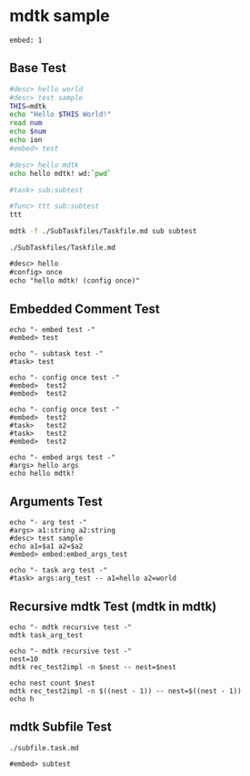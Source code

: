 # mdtk sample

~~~taskconfig:group-order
embed: 1
~~~

## Base Test

```bash task::hello_world  -- aaa
#desc> hello world
#desc> test sample
THIS=mdtk
echo "Hello $THIS World!"
read num
echo $num
echo ion
#embed> test
```

```bash task::test -- [t] mdtk first test 日本語のテキストサンプルです
#desc> hello mdtk
echo hello mdtk! wd:`pwd`

#task> sub:subtest

#func> ttt sub:subtest
ttt

mdtk -f ./SubTaskfiles/Taskfile.md sub subtest
```

```taskfile
./SubTaskfiles/Taskfile.md
```

```md task::test2 -- [t]
#desc> hello
#config> once
echo "hello mdtk! (config once)"
```

## Embedded Comment Test

```task:embed:embed_test   mdtk embed test
echo "- embed test -"
#embed> test
```

```task:embed:subtask_test   mdtk subtask test
echo "- subtask test -"
#task> test
```

```task:embed:configonce_test   mdtk config once test
echo "- config once test -"
#embed>  test2
#embed>  test2
```

```task:embed:configonce_test2   mdtk config once test2 (task)
echo "- config once test -"
#embed>  test2
#task>   test2
#task>   test2
#embed>  test2
```

```task:embed:embed_args_test   embedded coment args is used at help
echo "- embed args test -"
#args> hello args
echo hello mdtk!
```

## Arguments Test

```task:args:arg_test   mdtk arg test (args_ex: -- a1=hello a2=world)
echo "- arg test -"
#args> a1:string a2:string
#desc> test sample
echo a1=$a1 a2=$a2
#embed> embed:embed_args_test
```

```task:args:task_arg_test   mdtk task arg test
echo "- task arg test -"
#task> args:arg_test -- a1=hello a2=world
```

## Recursive mdtk Test (mdtk in mdtk)

```task:rec:rec_test   mdtk recursive test (mdtk in mdtk)
echo "- mdtk recursive test -"
mdtk task_arg_test
```

```task:rec:rec_test2   mdtk recursive test2 (mdtk in mdtk)
echo "- mdtk recursive test -"
nest=10
mdtk rec_test2impl -n $nest -- nest=$nest
```

```task:rec:rec_test2impl   mdtk recursive test2 implement (mdtk in mdtk)
echo nest count $nest
mdtk rec_test2impl -n $((nest - 1)) -- nest=$((nest - 1))
echo h
```

## mdtk Subfile Test

```taskfile
./subfile.task.md
```

```task:subfile:subfiletest mdtk sub taskfile test
#embed> subtest
```


